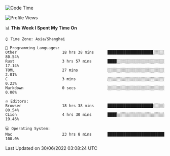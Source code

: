 <!--START_SECTION:waka-->
![Code Time](http://img.shields.io/badge/Code%20Time-24%20hrs%2015%20mins-blue)

![Profile Views](http://img.shields.io/badge/Profile%20Views-15-blue)

📊 **This Week I Spent My Time On** 

```text
⌚︎ Time Zone: Asia/Shanghai

💬 Programming Languages: 
Other                    18 hrs 38 mins      ████████████████████░░░░░   80.54% 
Rust                     3 hrs 57 mins       ████░░░░░░░░░░░░░░░░░░░░░   17.14% 
TOML                     27 mins             ░░░░░░░░░░░░░░░░░░░░░░░░░   2.01% 
C                        3 mins              ░░░░░░░░░░░░░░░░░░░░░░░░░   0.23% 
Markdown                 0 secs              ░░░░░░░░░░░░░░░░░░░░░░░░░   0.06%

🔥 Editors: 
Browser                  18 hrs 38 mins      ████████████████████░░░░░   80.54% 
CLion                    4 hrs 30 mins       ████░░░░░░░░░░░░░░░░░░░░░   19.46%

💻 Operating System: 
Mac                      23 hrs 8 mins       █████████████████████████   100.0%

```


 Last Updated on 30/06/2022 03:08:24 UTC
<!--END_SECTION:waka-->
